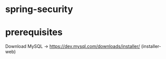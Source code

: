 # spring-security

# prerequisites

Download
MySQL -> https://dev.mysql.com/downloads/installer/
(installer-web)
